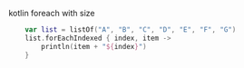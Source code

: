 kotlin foreach with size
```kotlin
    var list = listOf("A", "B", "C", "D", "E", "F", "G")
    list.forEachIndexed { index, item -> 
        println(item + "${index}")
    }
```